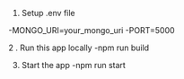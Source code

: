 1. Setup .env file

-MONGO_URI=your_mongo_uri
-PORT=5000


2 . Run this app locally
-npm run build

3. Start the app
-npm run start



